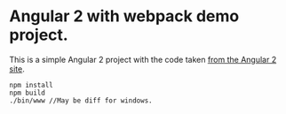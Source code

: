 # Angular 2 with webpack demo project.

This is a simple Angular 2 project with the code taken [from the Angular 2 site](https://angular.io/docs/ts/latest/guide/webpack.html).

```
npm install
npm build
./bin/www //May be diff for windows.
```